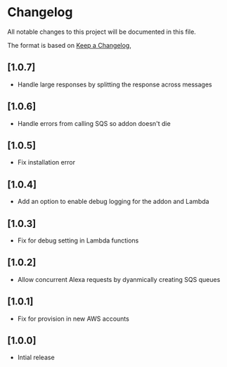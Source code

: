 # Changelog

All notable changes to this project will be documented in this file.

The format is based on [Keep a Changelog](https://keepachangelog.com/en/1.0.0/),

## [1.0.7]
- Handle large responses by splitting the response across messages

## [1.0.6]
- Handle errors from calling SQS so addon doesn't die

## [1.0.5]
- Fix installation error

## [1.0.4]
- Add an option to enable debug logging for the addon and Lambda

## [1.0.3]
- Fix for debug setting in Lambda functions

## [1.0.2]
- Allow concurrent Alexa requests by dyanmically creating SQS queues

## [1.0.1]
- Fix for provision in new AWS accounts

## [1.0.0]
- Intial release
